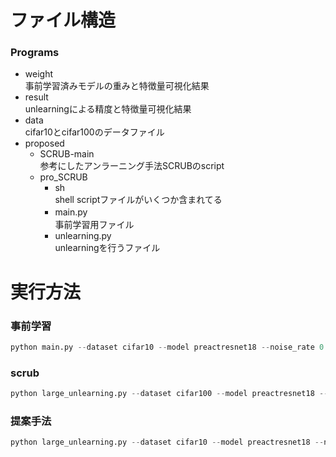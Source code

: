 # ファイル構造
### Programs
  * weight <br>
  事前学習済みモデルの重みと特徴量可視化結果
  * result <br>
  unlearningによる精度と特徴量可視化結果
  * data <br>
  cifar10とcifar100のデータファイル
  * proposed <br>
    * SCRUB-main <br>
      参考にしたアンラーニング手法SCRUBのscript
    * pro_SCRUB
      * sh <br>
        shell scriptファイルがいくつか含まれてる
      * main.py　<br>
        事前学習用ファイル
      * unlearning.py <br>
        unlearningを行うファイル

# 実行方法
### 事前学習
~~~py:main.py
python main.py --dataset cifar10 --model preactresnet18 --noise_rate 0.5 --noise_mode sym --save True --tsne True
~~~
### scrub
~~~py:unlearning.py
python large_unlearning.py --dataset cifar100 --model preactresnet18 --noise_rate 0.5 --noise_mode sym --method scrub
~~~
### 提案手法
~~~py:unlearning.py
python large_unlearning.py --dataset cifar10 --model preactresnet18 --noise_rate 0.5 --noise_mode sym --method pro --delta 500 --zeta 20 --eta 5
~~~
